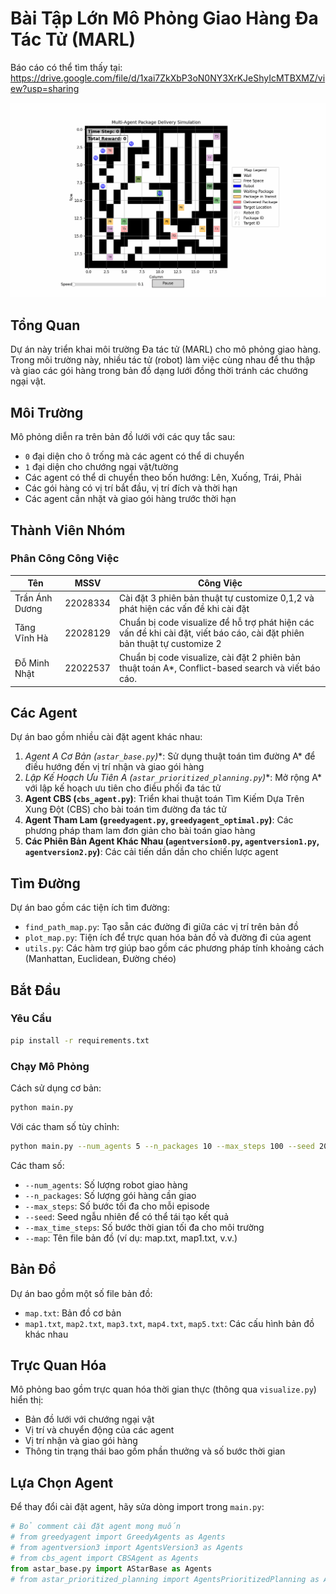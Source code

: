 # Bài Tập Lớn Mô Phỏng Giao Hàng Đa Tác Tử (MARL)
Báo cáo có thể tìm thấy tại: https://drive.google.com/file/d/1xai7ZkXbP3oN0NY3XrKJeShyIcMTBXMZ/view?usp=sharing

![Mô phỏng giao hàng](delivery_simulation2.gif)

## Tổng Quan

Dự án này triển khai môi trường Đa tác tử (MARL) cho mô phỏng giao hàng. Trong môi trường này, nhiều tác tử (robot) làm việc cùng nhau để thu thập và giao các gói hàng trong bản đồ dạng lưới đồng thời tránh các chướng ngại vật.

## Môi Trường

Mô phỏng diễn ra trên bản đồ lưới với các quy tắc sau:
- `0` đại diện cho ô trống mà các agent có thể di chuyển
- `1` đại diện cho chướng ngại vật/tường
- Các agent có thể di chuyển theo bốn hướng: Lên, Xuống, Trái, Phải
- Các gói hàng có vị trí bắt đầu, vị trí đích và thời hạn
- Các agent cần nhặt và giao gói hàng trước thời hạn

## Thành Viên Nhóm

### Phân Công Công Việc

| Tên | MSSV | Công Việc |
|-----|------|-----------|
| Trần Ánh Dương | 22028334 | Cài đặt 3 phiên bản thuật tự customize 0,1,2 và phát hiện các vấn đề khi cài đặt |
| Tăng Vĩnh Hà | 22028129 | Chuẩn bị code visualize để hỗ trợ phát hiện các vấn đề khi cài đặt, viết báo cáo, cài đặt phiên bản thuật tự customize 2 |
| Đỗ Minh Nhật | 22022537 | Chuẩn bị code visualize, cài đặt 2 phiên bản thuật toán A*, Conflict-based search và viết báo cáo. |

## Các Agent

Dự án bao gồm nhiều cài đặt agent khác nhau:

1. **Agent A* Cơ Bản (`astar_base.py`)**: Sử dụng thuật toán tìm đường A* để điều hướng đến vị trí nhận và giao gói hàng
2. **Lập Kế Hoạch Ưu Tiên A* (`astar_prioritized_planning.py`)**: Mở rộng A* với lập kế hoạch ưu tiên cho điều phối đa tác tử
3. **Agent CBS (`cbs_agent.py`)**: Triển khai thuật toán Tìm Kiếm Dựa Trên Xung Đột (CBS) cho bài toán tìm đường đa tác tử
4. **Agent Tham Lam (`greedyagent.py`, `greedyagent_optimal.py`)**: Các phương pháp tham lam đơn giản cho bài toán giao hàng
5. **Các Phiên Bản Agent Khác Nhau (`agentversion0.py`, `agentversion1.py`, `agentversion2.py`)**: Các cải tiến dần dần cho chiến lược agent

## Tìm Đường

Dự án bao gồm các tiện ích tìm đường:
- `find_path_map.py`: Tạo sẵn các đường đi giữa các vị trí trên bản đồ
- `plot_map.py`: Tiện ích để trực quan hóa bản đồ và đường đi của agent
- `utils.py`: Các hàm trợ giúp bao gồm các phương pháp tính khoảng cách (Manhattan, Euclidean, Đường chéo)

## Bắt Đầu

### Yêu Cầu

```bash
pip install -r requirements.txt
```

### Chạy Mô Phỏng

Cách sử dụng cơ bản:

```bash
python main.py
```

Với các tham số tùy chỉnh:

```bash
python main.py --num_agents 5 --n_packages 10 --max_steps 100 --seed 2025 --map map.txt
```

Các tham số:
- `--num_agents`: Số lượng robot giao hàng
- `--n_packages`: Số lượng gói hàng cần giao
- `--max_steps`: Số bước tối đa cho mỗi episode
- `--seed`: Seed ngẫu nhiên để có thể tái tạo kết quả
- `--max_time_steps`: Số bước thời gian tối đa cho môi trường
- `--map`: Tên file bản đồ (ví dụ: map.txt, map1.txt, v.v.)

## Bản Đồ

Dự án bao gồm một số file bản đồ:
- `map.txt`: Bản đồ cơ bản
- `map1.txt`, `map2.txt`, `map3.txt`, `map4.txt`, `map5.txt`: Các cấu hình bản đồ khác nhau

## Trực Quan Hóa

Mô phỏng bao gồm trực quan hóa thời gian thực (thông qua `visualize.py`) hiển thị:
- Bản đồ lưới với chướng ngại vật
- Vị trí và chuyển động của các agent
- Vị trí nhận và giao gói hàng
- Thông tin trạng thái bao gồm phần thưởng và số bước thời gian

## Lựa Chọn Agent

Để thay đổi cài đặt agent, hãy sửa dòng import trong `main.py`:

```python
# Bỏ comment cài đặt agent mong muốn
# from greedyagent import GreedyAgents as Agents
# from agentversion3 import AgentsVersion3 as Agents
# from cbs_agent import CBSAgent as Agents
from astar_base.py import AStarBase as Agents
# from astar_prioritized_planning import AgentsPrioritizedPlanning as Agents
```
